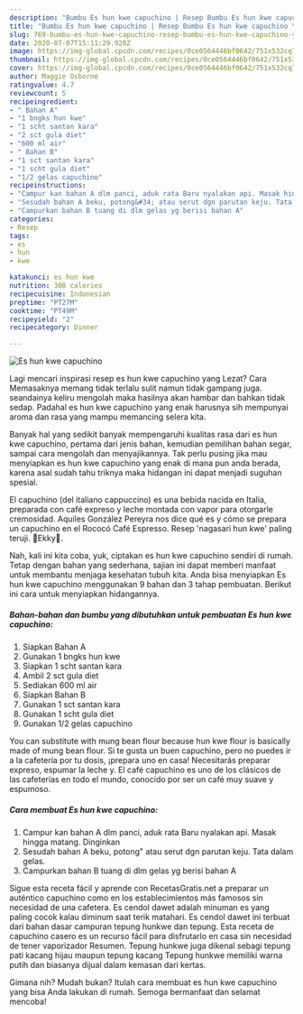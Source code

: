 ```yaml
---
description: "Bumbu Es hun kwe capuchino | Resep Bumbu Es hun kwe capuchino Yang Sedap"
title: "Bumbu Es hun kwe capuchino | Resep Bumbu Es hun kwe capuchino Yang Sedap"
slug: 769-bumbu-es-hun-kwe-capuchino-resep-bumbu-es-hun-kwe-capuchino-yang-sedap
date: 2020-07-07T15:11:29.928Z
image: https://img-global.cpcdn.com/recipes/0ce0564446bf0642/751x532cq70/es-hun-kwe-capuchino-foto-resep-utama.jpg
thumbnail: https://img-global.cpcdn.com/recipes/0ce0564446bf0642/751x532cq70/es-hun-kwe-capuchino-foto-resep-utama.jpg
cover: https://img-global.cpcdn.com/recipes/0ce0564446bf0642/751x532cq70/es-hun-kwe-capuchino-foto-resep-utama.jpg
author: Maggie Osborne
ratingvalue: 4.7
reviewcount: 5
recipeingredient:
- " Bahan A"
- "1 bngks hun kwe"
- "1 scht santan kara"
- "2 sct gula diet"
- "600 ml air"
- " Bahan B"
- "1 sct santan kara"
- "1 scht gula diet"
- "1/2 gelas capuchino"
recipeinstructions:
- "Campur kan bahan A dlm panci, aduk rata Baru nyalakan api. Masak hingga matang. Dinginkan"
- "Sesudah bahan A beku, potong&#34; atau serut dgn parutan keju. Tata dalam gelas."
- "Campurkan bahan B tuang di dlm gelas yg berisi bahan A"
categories:
- Resep
tags:
- es
- hun
- kwe

katakunci: es hun kwe 
nutrition: 300 calories
recipecuisine: Indonesian
preptime: "PT27M"
cooktime: "PT49M"
recipeyield: "2"
recipecategory: Dinner

---
```



![Es hun kwe capuchino](https://img-global.cpcdn.com/recipes/0ce0564446bf0642/751x532cq70/es-hun-kwe-capuchino-foto-resep-utama.jpg)

Lagi mencari inspirasi resep es hun kwe capuchino yang Lezat? Cara Memasaknya memang tidak terlalu sulit namun tidak gampang juga. seandainya keliru mengolah maka hasilnya akan hambar dan bahkan tidak sedap. Padahal es hun kwe capuchino yang enak harusnya sih mempunyai aroma dan rasa yang mampu memancing selera kita.

Banyak hal yang sedikit banyak mempengaruhi kualitas rasa dari es hun kwe capuchino, pertama dari jenis bahan, kemudian pemilihan bahan segar, sampai cara mengolah dan menyajikannya. Tak perlu pusing jika mau menyiapkan es hun kwe capuchino yang enak di mana pun anda berada, karena asal sudah tahu triknya maka hidangan ini dapat menjadi suguhan spesial.

El capuchino (del italiano cappuccino) es una bebida nacida en Italia, preparada con café expreso y leche montada con vapor para otorgarle cremosidad. Aquiles González Pereyra nos dice qué es y cómo se prepara un capuchino en el Rococó Café Espresso. Resep &#39;nagasari hun kwe&#39; paling teruji. 🌸Ekky🌸.


Nah, kali ini kita coba, yuk, ciptakan es hun kwe capuchino sendiri di rumah. Tetap dengan bahan yang sederhana, sajian ini dapat memberi manfaat untuk membantu menjaga kesehatan tubuh kita. Anda bisa menyiapkan Es hun kwe capuchino menggunakan 9 bahan dan 3 tahap pembuatan. Berikut ini cara untuk menyiapkan hidangannya.

<!--inarticleads1-->

##### Bahan-bahan dan bumbu yang dibutuhkan untuk pembuatan Es hun kwe capuchino:

1. Siapkan  Bahan A
1. Gunakan 1 bngks hun kwe
1. Siapkan 1 scht santan kara
1. Ambil 2 sct gula diet
1. Sediakan 600 ml air
1. Siapkan  Bahan B
1. Gunakan 1 sct santan kara
1. Gunakan 1 scht gula diet
1. Gunakan 1/2 gelas capuchino


You can substitute with mung bean flour because hun kwe flour is basically made of mung bean flour. Si te gusta un buen capuchino, pero no puedes ir a la cafetería por tu dosis, ¡prepara uno en casa! Necesitarás preparar expreso, espumar la leche y. El café capuchino es uno de los clásicos de las cafeterías en todo el mundo, conocido por ser un café muy suave y espumoso. 

<!--inarticleads2-->

##### Cara membuat Es hun kwe capuchino:

1. Campur kan bahan A dlm panci, aduk rata Baru nyalakan api. Masak hingga matang. Dinginkan
1. Sesudah bahan A beku, potong&#34; atau serut dgn parutan keju. Tata dalam gelas.
1. Campurkan bahan B tuang di dlm gelas yg berisi bahan A


Sigue esta receta fácil y aprende con RecetasGratis.net a preparar un auténtico capuchino como en los establecimientos más famosos sin necesidad de una cafetera. Es cendol dawet adalah minuman es yang paling cocok kalau diminum saat terik matahari. Es cendol dawet ini terbuat dari bahan dasar campuran tepung hunkwe dan tepung. Esta receta de capuchino casero es un recurso fácil para disfrutarlo en casa sin necesidad de tener vaporizador Resumen. Tepung hunkwe juga dikenal sebagi tepung pati kacang hijau maupun tepung kacang Tepung hunkwe memiliki warna putih dan biasanya dijual dalam kemasan dari kertas. 

Gimana nih? Mudah bukan? Itulah cara membuat es hun kwe capuchino yang bisa Anda lakukan di rumah. Semoga bermanfaat dan selamat mencoba!
